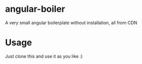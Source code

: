 # angular-boiler
A very small angular boilerplate without installation, all from CDN

# Usage
Just clone this and use it as you like :)
